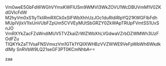 Vm0weE5GbFdWWGhVYmxKWFlUSm9WMVl3WkZOVU1WcDBUVmM1V0ZKdGVIcFdW
M2hyVm0xS1IyTkliRmRXCk0xSlFWbXhhUzJOc1duRldiRlpYQ21KWGFIbFdh
MUpIVjIxV1IxUnVUbFZpUm5CVVEyMUtSbGRZY0ZkWApTRUpFVmtSS1UxSnJO
VmRXYkZacFZsWndiMUV5TVZkalZrWlZWbXhLVGdwaVZrbDZWMWh3UzFOdFZu
TlQKYkZaT1VsaFNSVmxzVm1GTk1YQllXWHBzVVZWWE9VeFpWbWh6WkdkdlMy
SnRVbW9LQ21seGF3PT0KCmNhbA==

zaa